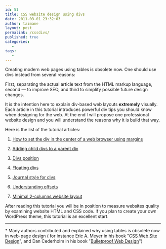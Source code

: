 ```yaml
---
id: 51
title: CSS website design using divs
date: 2011-03-01 23:32:03
author: taimane
layout: post
permalink: /cssdivs/
published: true
categories:
   -
tags:
   -
---
```

Creating modern web pages using tables is obsolete now. One should use divs instead from several reasons: 

First, separating the actual article text from the HTML markup language, second — to improve SEO, and third to simplify possible future design changes.

It is the intention here to explain div-based web layouts <strong>extremely</strong> visually. Each article in this tutorial introduces powerful div tips you should know when designing for the web. At the end I will propose one professional website design and you will understand the reasons why it is build that way.



Here is the list of the tutorial articles:



1. <a href="https://programming-review.com/automargin/">How to set the div in the center of a web browser using margins</a>

2. <a href="https://programming-review.com/child-divs/">Adding child divs to a parent div</a>

3. <a href="https://programming-review.com/divs-positioning/">Divs position</a>

4. <a href="https://programming-review.com/floating-divs/">Floating divs</a>

5. <a href="https://programming-review.com/journal-style/">Journal style for divs</a>

6. <a href="https://programming-review.com/offset/">Understanding offsets</a>

7. <a href="https://programming-review.com/2-columns/">Minimal 2-columns website layout</a>



After reading this tutorial you will be in position to measure websites quality by examining website HTML and CSS code. If you plan to create your own WordPress theme, this tutorial is an excellent start.

---

<a name="note">*</a> Many authors contributed and explained why using tables is obsolete now in web-page design ( for instance Eric A. Meyer in his book "<a href="http://meyerweb.com/eric/books/css-hot/">CSS Web Site Design</a>", and Dan Cederholm in his book "<a href="http://simplebits.com/publications/bulletproof/">Bulletproof Web Design</a>")


